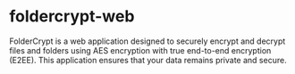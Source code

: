 # foldercrypt-web
FolderCrypt is a web application designed to securely encrypt and decrypt files and folders using AES encryption with true end-to-end encryption (E2EE). This application ensures that your data remains private and secure.
